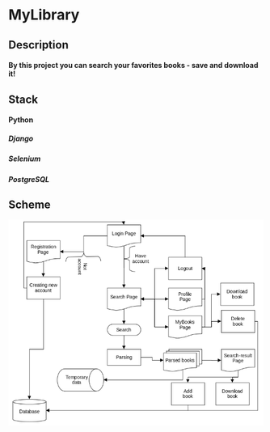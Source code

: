 # MyLibrary

## Description
#### By this project you can search your favorites books - save and download it!

## Stack
#### Python
##### Django
##### Selenium
##### PostgreSQL

## Scheme
![alt text](https://raw.githubusercontent.com/Gayfut/my_library/master/MyLibrary-scheme.png?token=AQ5OWJBB4AF3FTUPC35HC73AXKM42)
